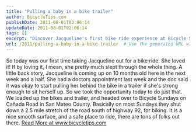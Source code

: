 ```yaml
---
title: "Pulling a baby in a bike trailer"
author: BicycleTips.com
publishDate: 2011-08-01T02:06:14
updateDate: 2011-08-01T02:06:14
tags: []
excerpt: "Discover Jacqueline's first bike ride experience at Bicycle Sundays on Cañada Road in San Mateo County. Ideal for family bike rides with a scenic, car-free 2.5-mile stretch south of highway 92."
url: /2011/pulling-a-baby-in-a-bike-trailer  # Use the generated URL with year
---
```

So today was our first time taking Jacqueline out for a bike ride. She loved it! If by loving it, I mean, she pretty much slept through the whole thing. A little back story, Jacqueline is coming up on 10 months old here in the next week and a half. She had a doctors appointment last week and the doc said it was okay to start pulling her behind the bike in a trailer if she's strong enough to sit herself up. So we took the opportunity today to do just that. We loaded up the bikes and trailer, and headed over to Bicycle Sundays on Ca&ntilde;ada Road in San Mateo County. Basically on most Sundays they shut down a 2.5 mile stretch of the road south of highway 92, for biking. It is a nice smooth surface, and a safe place to ride, there are tons of folks out there. <a href="https://www.bicycletips.com/tips/aid/11">Read More at www.bicycletips.com</a>


